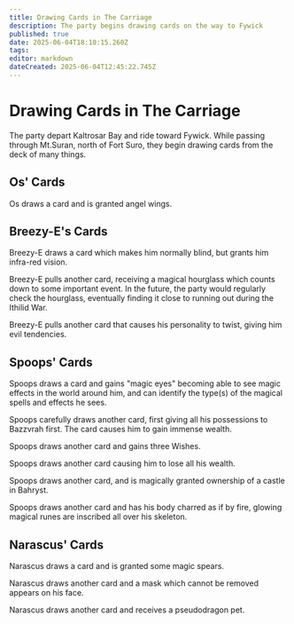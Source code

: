 ```yaml
---
title: Drawing Cards in The Carriage
description: The party begins drawing cards on the way to Fywick
published: true
date: 2025-06-04T18:10:15.260Z
tags: 
editor: markdown
dateCreated: 2025-06-04T12:45:22.745Z
---
```


# Drawing Cards in The Carriage
The party depart Kaltrosar Bay and ride toward Fywick. While passing through Mt.Suran, north of Fort Suro, they begin drawing cards from the deck of many things.

## Os' Cards
Os draws a card and is granted angel wings.


## Breezy-E's Cards
Breezy-E draws a card which makes him normally blind, but grants him infra-red vision.

Breezy-E pulls another card, receiving a magical hourglass which counts down to some important event. In the future, the party would regularly check the hourglass, eventually finding it close to running out during the Ithilid War.

Breezy-E pulls another card that causes his personality to twist, giving him evil tendencies.


## Spoops' Cards
Spoops draws a card and gains "magic eyes" becoming able to see magic effects in the world around him, and can identify the type(s) of the magical spells and effects he sees.

Spoops carefully draws another card, first giving all his possessions to Bazzvrah first. The card causes him to gain immense wealth.

Spoops draws another card and gains three Wishes.

Spoops draws another card causing him to lose all his wealth.

Spoops draws another card, and is magically granted ownership of a castle in Bahryst.

Spoops draws another card and has his body charred as if by fire, glowing magical runes are inscribed all over his skeleton.


## Narascus' Cards
Narascus draws a card and is granted some magic spears.

Narascus draws another card and a mask which cannot be removed appears on his face.

Narascus draws another card and receives a pseudodragon pet.
